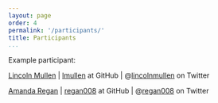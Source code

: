 ```yaml
---
layout: page
order: 4
permalink: '/participants/'
title: Participants
...
```


Example participant:

[Lincoln Mullen](http://lincolnmullen.com) | 
[lmullen](https://github.com/lmullen) at GitHub | 
@[lincolnmullen](https://twitter.com/lincolnmullen) on Twitter

[Amanda Regan](http://amanda-regan.com) | [regan008](https://github.com/regan008) at GitHub | @[regan008](https://twitter.com/regan008) on Twitter
